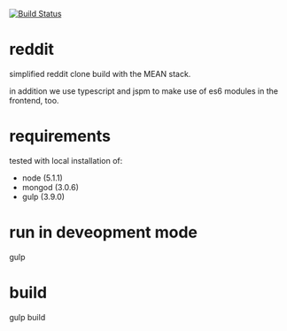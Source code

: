 [![Build Status](https://travis-ci.org/munxar/reddit.svg?branch=master)](https://travis-ci.org/munxar/reddit)

# reddit
simplified reddit clone build with the MEAN stack.

in addition we use typescript and jspm to make use of es6 modules in the frontend, too.


# requirements
tested with local installation of:
 - node (5.1.1)
 - mongod (3.0.6)
 - gulp (3.9.0)

# run in deveopment mode
gulp

# build
gulp build

